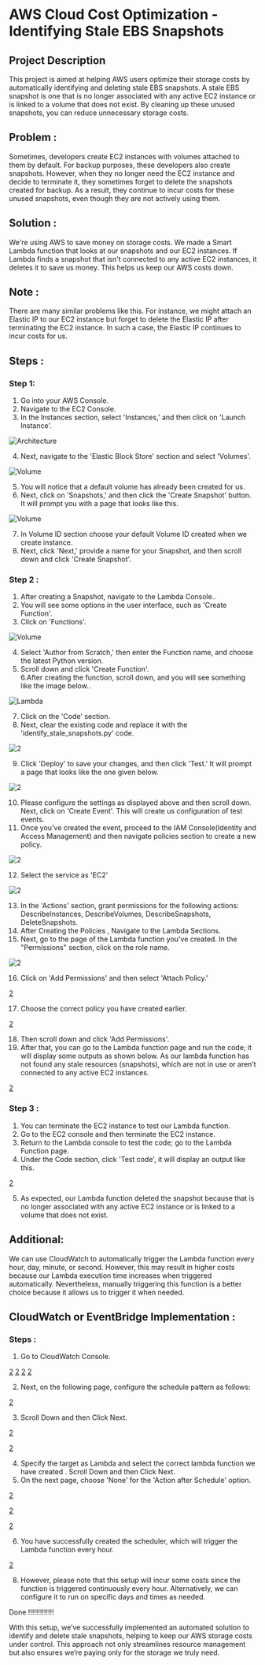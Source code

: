 # AWS Cloud Cost Optimization - Identifying Stale EBS Snapshots

## Project Description
This project is aimed at helping AWS users optimize their storage costs by automatically identifying and deleting stale EBS snapshots. A stale EBS snapshot is one that is no longer associated with any active EC2 instance or is linked to a volume that does not exist. By cleaning up these unused snapshots, you can reduce unnecessary storage costs.

## Problem :
Sometimes, developers create EC2 instances with volumes attached to them by default. For backup purposes, these developers also create snapshots. However, when they no longer need the EC2 instance and decide to terminate it, they sometimes forget to delete the snapshots created for backup. As a result, they continue to incur costs for these unused snapshots, even though they are not actively using them.

## Solution :
We're using AWS to save money on storage costs. We made a Smart Lambda function that looks at our snapshots and our EC2 instances. If Lambda finds a snapshot that isn't connected to any active EC2 instances, it deletes it to save us money. This helps us keep our AWS costs down.

## Note :
There are many similar problems like this. For instance, we might attach an Elastic IP to our EC2 instance but forget to delete the Elastic IP after terminating the EC2 instance. In such a case, the Elastic IP continues to incur costs for us.

## Steps :
### Step 1:
1. Go into your AWS Console.<br>
2. Navigate to the EC2 Console.<br>
3. In the Instances section, select 'Instances,' and then click on 'Launch Instance'.<br>


![Architecture](screenshot/1.png)

4. Next, navigate to the 'Elastic Block Store' section and select 'Volumes'.<br>

![Volume](screenshot/2.png)

5. You will notice that a default volume has already been created for us.<br>
6. Next, click on 'Snapshots,' and then click the 'Create Snapshot' button. It will prompt you with a page that looks like this.<br>

![Volume](screenshot/3.png)

7. In Volume ID section choose your default Volume ID created when we create instance.<br>
8. Next, click 'Next,' provide a name for your Snapshot, and then scroll down and click 'Create Snapshot'.<br>

### Step 2 :
1. After creating a Snapshot, navigate to the Lambda Console..<br>
2. You will see some options in the user interface, such as 'Create Function'.<br>
3. Click on 'Functions'.<br>

![Volume](screenshot/4.png)

4. Select 'Author from Scratch,' then enter the Function name, and choose the latest Python version.<br>
5. Scroll down and click 'Create Function'.<br>
6.After creating the function, scroll down, and you will see something like the image below..<br>

![Lambda](screenshot/5.png)

7. Click on the 'Code' section.<br>
8. Next, clear the existing code and replace it with the 'identify_stale_snapshots.py' code.<br>

![2](screenshot/6.png)

9. Click 'Deploy' to save your changes, and then click 'Test.' It will prompt a page that looks like the one given below.<br>

![2](screenshot/7.png)

10. Please configure the settings as displayed above and then scroll down. Next, click on 'Create Event'.  This will create us configuration of test events.
11. Once you've created the event, proceed to the IAM Console(Identity and Access Management) and then navigate policies section to create a new policy.

![2](screenshot/8.png)

12. Select the service as 'EC2'

![2](screenshot/9.png) 

13. In the 'Actions' section, grant permissions for the following actions: DescribeInstances, DescribeVolumes, DescribeSnapshots, DeleteSnapshots.
14. After Creating the Policies , Navigate to the Lambda Sections.
15. Next, go to the page of the Lambda function you've created. In the "Permissions" section, click on the role name.

![2](screenshot/10.png) 

16. Click on 'Add Permissions' and then select 'Attach Policy.'

[2](screenshot/11.png) 

17. Choose the correct policy you have created earlier.

[2](screenshot/12.png) 

18. Then scroll down and click 'Add Permissions'.
19. After that, you can go to the Lambda function page and run the code; it will display some outputs as shown below. As our lambda function has not found any stale resources (snapshots), which are not in use or aren’t connected to any active EC2 instances.

[2](screenshot/13.png) 

### Step 3 :
1. You can terminate the EC2 instance to test our Lambda function.
2. Go to the EC2 console and then terminate the EC2 instance.
3. Return to the Lambda console to test the code; go to the Lambda Function page.
4. Under the Code section, click 'Test code', it will display an output like this.

[2](screenshot/14.png) 

5. As expected, our Lambda function deleted the snapshot because that is no longer associated with any active EC2 instance or is linked to a volume that does not exist.

## Additional:

We can use CloudWatch to automatically trigger the Lambda function every hour, day, minute, or second. However, this may result in higher costs because our Lambda execution time increases when triggered automatically. Nevertheless, manually triggering this function is a better choice because it allows us to trigger it when needed.

## CloudWatch or EventBridge Implementation :
### Steps :
1. Go to CloudWatch Console.

[2](screenshot/15.png) 
[2](screenshot/16.png) 
[2](screenshot/17.png) 
[2](screenshot/18.png) 

2. Next, on the following page, configure the schedule pattern as follows:

[2](screenshot/19.png) 

3. Scroll Down and then Click Next.
   
[2](screenshot/20.png) 

[2](screenshot/21.png) 

4. Specify the target as Lambda and select the correct lambda function we have created . Scroll Down and then Click Next.
5. On the next page, choose 'None' for the 'Action after Schedule' option.

[2](screenshot/22.png) 

[2](screenshot/23.png) 

[2](screenshot/24.png) 

6. You have successfully created the scheduler, which will trigger the Lambda function every hour.

[2](screenshot/25.png)

8. However, please note that this setup will incur some costs since the function is triggered continuously every hour. Alternatively, we can configure it to run on specific days and times as needed.

Done !!!!!!!!!!!!!

With this setup, we’ve successfully implemented an automated solution to identify and delete stale snapshots, helping to keep our AWS storage costs under control. This approach not only streamlines resource management but also ensures we’re paying only for the storage we truly need.
